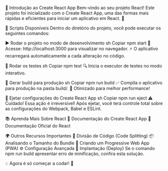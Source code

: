🚀 Introdução ao Create React App
Bem-vindo ao seu projeto React! Este projeto foi inicializado com o Create React App, uma das formas mais rápidas e eficientes para iniciar um aplicativo em React. 🎉

📜 Scripts Disponíveis
Dentro do diretório do projeto, você pode executar os seguintes comandos:

▶️ Rodar o projeto no modo de desenvolvimento
sh
Copiar
npm start
📌 Acesse: http://localhost:3000 para visualizar no navegador.
⚡ O aplicativo recarregará automaticamente a cada alteração no código.

🧪 Rodar os testes
sh
Copiar
npm test
🔍 Inicia o executor de testes no modo interativo.

🔨 Gerar build para produção
sh
Copiar
npm run build
✅ Compila o aplicativo para produção na pasta build/.
🚀 Otimizado para melhor performance!

🚨 Ejetar configurações do Create React App
sh
Copiar
npm run eject
⚠ Cuidado! Essa ação é irreversível! Após ejetar, você terá controle total sobre as configurações do Webpack, Babel e ESLint.

📚 Aprenda Mais Sobre React
🔗 Documentação do Create React App
🔗 Documentação Oficial do React

🌍 Outros Recursos Importantes
🔄 Divisão de Código (Code Splitting)
📦 Analisando o Tamanho do Bundle
📲 Criando um Progressive Web App (PWA)
⚙️ Configuração Avançada
🚀 Implantação (Deploy)
Se o comando npm run build apresentar erro de minificação, confira esta solução.

💡 Agora é só começar a codar! 🚀
